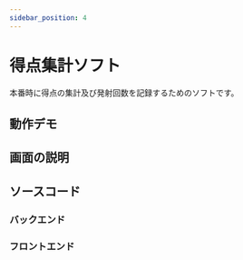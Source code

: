 ```yaml
---
sidebar_position: 4
---
```


# 得点集計ソフト

本番時に得点の集計及び発射回数を記録するためのソフトです。

## 動作デモ

## 画面の説明

## ソースコード

### バックエンド

### フロントエンド